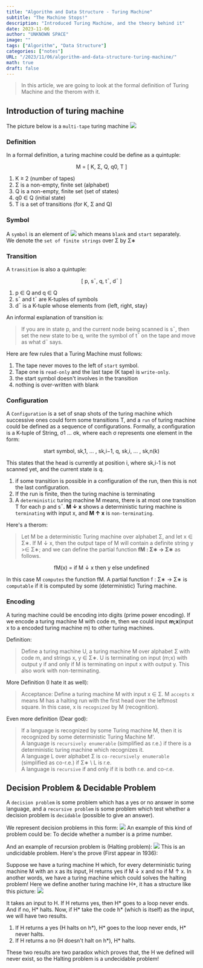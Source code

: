 ```yaml
---
title: "Algorithm and Data Structure - Turing Machine"
subtitle: "The Machine Stops!"
description: "Introduced Turing Machine, and the theory behind it"
date: 2023-11-06
author: "UNKNOWN SPACE"
image: ""
tags: ["Algorithm", "Data Structure"]
categories: ["notes"]
URL: "/2023/11/06/algorithm-and-data-structure-turing-machine/"
math: true
draft: false
---
```


>In this article, we are going to look at the formal definition of Turing Machine and the therom with it.

## Introduction of turing machine
The picture below is a `multi-tape` turing machine
![](/img/turing-machine/image.png)
### Definition
In a formal definition, a turing machine could be define as a quintuple:  

<p style="text-align:center;">M = [ K, Σ, Q, q0, T ]</p>

1. K ≥ 2 (number of tapes)  
2. Σ is a non-empty, finite set (alphabet)  
3. Q is a non-empty, finite set (set of states)  
4. q0 ∈ Q (initial state)  
4. T is a set of transitions (for K, Σ and Q)
### Symbol
A `symbol` is an element of 
![](/img/turing-machine/image2.png)
which means `blank` and `start` separately.  
We denote the `set of finite strings` over Σ by Σ∗
### Transition
A `transition` is also a quintuple:

<p style="text-align:center;">[ p, s¯, q, t¯, d¯ ]</p>

1. p ∈ Q and q ∈ Q  
2. s¯ and t¯ are K-tuples of symbols  
3. d¯ is a K-tuple whose elements from {left, right, stay}  

An informal explanation of transition is: 
>If you are in state p, and the current node being scanned is s¯, then set the new state to be q, write the symbol of t¯ on the tape and move as what d¯ says.

Here are few rules that a Turing Machine must follows:
1. The tape never moves to the left of `start` symbol.
2. Tape one is `read-only` and the last tape (K tape) is `write-only`.
3. the start symbol doesn't involves in the transition
4. nothing is over-written with blank

### Configuration
A `Configuration` is a set of snap shots of the turing machine which successive ones could form some transitions T, and a `run` of turing machine could be defined as a sequence of configurations. Formally, a configuration is a K-tuple of String, σ1 ... σk, where each σ represents one element in the form:
<p style="text-align:center;">start symbol, sk,1, ... , sk,i−1, q, sk,i, ... , sk,n(k)</p>
This states that the head is currently at position i, where sk,i-1 is not scanned yet, and the current state is q.

1. if some transition is possible in a configuration of the run, then this is not the last configuration. 
2. If the run is finite, then the turing machine is terminating
3. A `deterministic` turing machine M means, there is at most one transition T for each p and s¯. **M ↓ x** shows a deterministic turing machine is `terminating` with input x, and **M ↑ x** is `non-terminating`.

Here's a therom:
>Let M be a deterministic Turing machine over alphabet Σ, and let x ∈ Σ∗. If M ↓ x, then the output tape of M will contain a definite string y >∈ Σ∗; and we can define the partial function **fM : Σ∗ → Σ∗** as follows.

<p style="text-align:center;">fM(x) = if M ↓ x then y else undefined</p>

In this case M `computes` the function fM. A partial function f : Σ∗ → Σ∗ is `computable` if it is computed by some (deterministic) Turing machine.

### Encoding
A turing machine could be encoding into digits (prime power encoding). If we encode a turing machine M with code m, then we could input **m;x**(input x to a encoded turing machine m) to other turing machines.

Definition:
>Define a turing machine U, a turing machine M over alphabet Σ with code m, and strings x, y ∈ Σ∗. U is terminating on input (m;x) with output y if and only if M is terminating on input x with output y. This also work with non-terminating.

More Definition (I hate it as well):
>Acceptance: Define a turing machine M with input x ∈ Σ. M `accepts` x means M has a halting run with the first head over the leftmost square. In this case, x is `recognized` by M (recognition).

Even more definition (Dear god):
>If a language is recognized by some Turing machine M, then it is recognized by some deterministic Turing Machine M'.  
A language is `recursively enumerable` (simplified as r.e.) if there is a deterministic turing machine which recognizes it.  
A language L over alphabet Σ is `co-recursively enumerable` (simplified as co-r.e.) if Σ∗ \ L is r.e.  
A language is `recursive` if and only if it is both r.e. and co-r.e.

## Decision Problem & Decidable Problem
A `decision problem` is some problem which has a yes or no answer in some language, and a `recursive problem` is some problem which test whether a decision problem is `decidable` (possible to give an answer).

We represent decision problems in this form:
![](/img/turing-machine/image3.png)
An example of this kind of problem could be: To decide whether a number is a prime number.  

And an example of recursion problem is (Halting problem):
![](/img/turing-machine/image4.png)
This is an undicidable problem. Here's the prove (First appear in 1936):

Suppose we have a turing machine H which, for every deterministic turing machine M with an x as its input, H returns yes if M ↓ x and no if M ↑ x. In another words, we have a turing machine which could solves the halting problem! Here we define another turing machine H*, it has a structure like this picture:
![](/img/turing-machine/image5.png)

It takes an input to H. If H returns yes, then H* goes to a loop never ends. And if no, H* halts. Now, if H* take the code h* (which is itself) as the input, we will have two results.

1. If H returns a yes (H halts on h*), H* goes to the loop never ends, H* never halts.
2. If H returns a no (H doesn't halt on h*), H* halts.

These two results are two paradox which proves that, the H we defined will never exist, so the Halting problem is a undecidable problem!